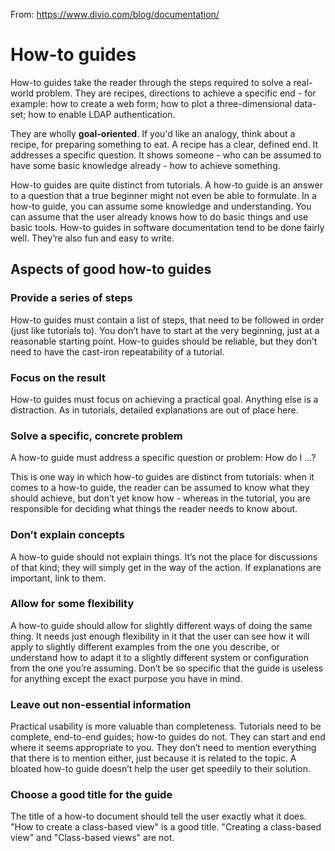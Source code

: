 From: https://www.divio.com/blog/documentation/

# How-to guides

How-to guides take the reader through the steps required to solve a real-world problem. They are recipes, directions to achieve a specific end - for example: how to create a web form; how to plot a three-dimensional data-set; how to enable LDAP authentication.

They are wholly **goal-oriented**. If you'd like an analogy, think about a recipe, for preparing something to eat. A recipe has a clear, defined end. It addresses a specific question. It shows someone - who can be assumed to have some basic knowledge already - how to achieve something.

How-to guides are quite distinct from tutorials. A how-to guide is an answer to a question that a true beginner might not even be able to formulate. In a how-to guide, you can assume some knowledge and understanding. You can assume that the user already knows how to do basic things and use basic tools. How-to guides in software documentation tend to be done fairly well. They’re also fun and easy to write.

## Aspects of good how-to guides

### Provide a series of steps

How-to guides must contain a list of steps, that need to be followed in order (just like tutorials to). You don’t have to start at the very beginning, just at a reasonable starting point. How-to guides should be reliable, but they don’t need to have the cast-iron repeatability of a tutorial.

### Focus on the result

How-to guides must focus on achieving a practical goal. Anything else is a distraction. As in tutorials, detailed explanations are out of place here.

### Solve a specific, concrete problem

A how-to guide must address a specific question or problem: How do I …?

This is one way in which how-to guides are distinct from tutorials: when it comes to a how-to guide, the reader can be assumed to know what they should achieve, but don’t yet know how - whereas in the tutorial, you are responsible for deciding what things the reader needs to know about.

### Don’t explain concepts

A how-to guide should not explain things. It’s not the place for discussions of that kind; they will simply get in the way of the action. If explanations are important, link to them.

### Allow for some flexibility

A how-to guide should allow for slightly different ways of doing the same thing. It needs just enough flexibility in it that the user can see how it will apply to slightly different examples from the one you describe, or understand how to adapt it to a slightly different system or configuration from the one you’re assuming. Don’t be so specific that the guide is useless for anything except the exact purpose you have in mind.

### Leave out non-essential information

Practical usability is more valuable than completeness. Tutorials need to be complete, end-to-end guides; how-to guides do not. They can start and end where it seems appropriate to you. They don’t need to mention everything that there is to mention either, just because it is related to the topic. A bloated how-to guide doesn’t help the user get speedily to their solution.

### Choose a good title for the guide

The title of a how-to document should tell the user exactly what it does. "How to create a class-based view" is a good title. "Creating a class-based view" and "Class-based views" are not.